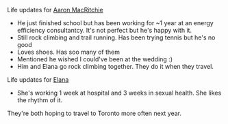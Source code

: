 Life updates for [Aaron MacRitchie](./aaron-macritchie.md)
- He just finished school but has been working for ~1 year at an energy efficiency consultantcy. It's not perfect but he's happy with it.
- Still rock climbing and trail running. Has been trying tennis but he's no good
- Loves shoes. Has soo many of them
- Mentioned he wished I could've been at the wedding :)
- Him and Elana go rock climbing together. They do it when they travel.

Life updates for [Elana](./elana.md)
- She's working 1 week at hospital and 3 weeks in sexual health. She likes the rhythm of it.

They're both hoping to travel to Toronto more often next year.